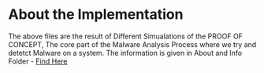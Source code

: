 # About the Implementation
The above files are the result of Different Simualations of the PROOF OF CONCEPT, The core part of the Malware Analysis Process where we try and detetct Malware on a system. The information is given in About and Info Folder - [Find Here](https://github.com/Anthony-Rajiv/LTTS---MiniProject/tree/main/3.%20Implementation/About%20and%20Info)
